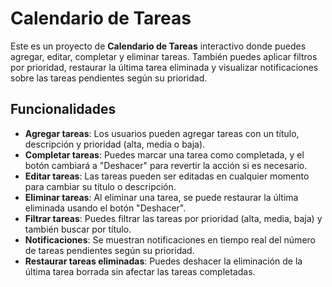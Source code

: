 # Calendario de Tareas

Este es un proyecto de **Calendario de Tareas** interactivo donde puedes agregar, editar, completar y eliminar tareas. También puedes aplicar filtros por prioridad, restaurar la última tarea eliminada y visualizar notificaciones sobre las tareas pendientes según su prioridad. 
## Funcionalidades
- **Agregar tareas**: Los usuarios pueden agregar tareas con un título, descripción y prioridad (alta, media o baja).
- **Completar tareas**: Puedes marcar una tarea como completada, y el botón cambiará a "Deshacer" para revertir la acción si es necesario.
- **Editar tareas**: Las tareas pueden ser editadas en cualquier momento para cambiar su título o descripción.
- **Eliminar tareas**: Al eliminar una tarea, se puede restaurar la última eliminada usando el botón "Deshacer".
- **Filtrar tareas**: Puedes filtrar las tareas por prioridad (alta, media, baja) y también buscar por título.
- **Notificaciones**: Se muestran notificaciones en tiempo real del número de tareas pendientes según su prioridad.
- **Restaurar tareas eliminadas**: Puedes deshacer la eliminación de la última tarea borrada sin afectar las tareas completadas.
